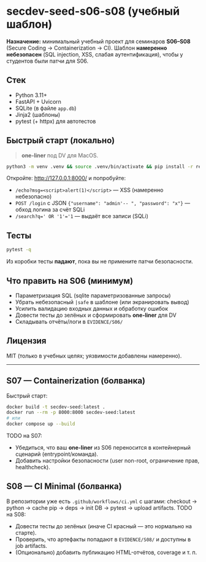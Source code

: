 
# secdev-seed-s06-s08 (учебный шаблон)

**Назначение:** минимальный учебный проект для семинаров **S06–S08** (Secure Coding → Containerization → CI).
Шаблон **намеренно небезопасен** (SQL injection, XSS, слабая аутентификация), чтобы у студентов были патчи для S06.

## Стек
- Python 3.11+
- FastAPI + Uvicorn
- SQLite (в файле `app.db`)
- Jinja2 (шаблоны)
- pytest (+ httpx) для автотестов

## Быстрый старт (локально)
> **one-liner** под DV для  MacOS.

```bash
python3 -m venv .venv && source .venv/bin/activate && pip install -r requirements.txt && pytest -q --junitxml=EVIDENCE/S06/test-report.xml && mkdir -p EVIDENCE/S06/logs && cp *.log EVIDENCE/S06/logs/

```

Откройте: http://127.0.0.1:8000/  и попробуйте:

- `/echo?msg=<script>alert(1)</script>` — XSS (намеренно небезопасно)
- `POST /login` с JSON `{"username": "admin'-- ", "password": "x"}` — обход логина за счёт SQLi
- `/search?q=' OR '1'='1` — выдаёт все записи (SQLi)

## Тесты
```bash
pytest -q
```
Из коробки тесты **падают**, пока вы не примените патчи безопасности.

## Что править на S06 (минимум)
- Параметризация SQL (sqlite параметризованные запросы)
- Убрать небезопасный `|safe` в шаблоне (или экранировать вывод)
- Усилить валидацию входных данных и обработку ошибок
- Довести тесты до зелёных и сформировать **one-liner** для DV
- Складывать отчёты/логи в `EVIDENCE/S06/`

## Лицензия
MIT (только в учебных целях; уязвимости добавлены намеренно).


---

## S07 — Containerization (болванка)
Быстрый старт:
```bash
docker build -t secdev-seed:latest .
docker run --rm -p 8000:8000 secdev-seed:latest
# или
docker compose up --build
```
TODO на S07:
- Убедиться, что ваш **one-liner** из S06 переносится в контейнерный сценарий (entrypoint/команда).
- Добавить настройки безопасности (user non-root, ограничение прав, healthcheck).

## S08 — CI Minimal (болванка)
В репозитории уже есть `.github/workflows/ci.yml` с шагами: checkout → python → cache pip → deps → init DB → pytest → upload artifacts.
TODO на S08:
- Довести тесты до зелёных (иначе CI красный — это нормально на старте).
- Проверить, что артефакты попадают в `EVIDENCE/S08/` и доступны в job artifacts.
- (Опционально) добавить публикацию HTML-отчётов, coverage и т. п.
